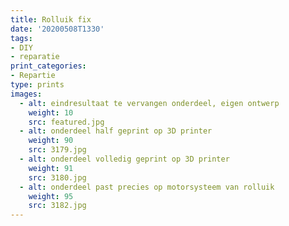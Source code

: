 ```yaml
---
title: Rolluik fix
date: '20200508T1330'
tags:
- DIY
- reparatie
print_categories:
- Repartie 
type: prints
images:
  - alt: eindresultaat te vervangen onderdeel, eigen ontwerp
    weight: 10
    src: featured.jpg
  - alt: onderdeel half geprint op 3D printer
    weight: 90 
    src: 3179.jpg
  - alt: onderdeel volledig geprint op 3D printer
    weight: 91 
    src: 3180.jpg
  - alt: onderdeel past precies op motorsysteem van rolluik
    weight: 95 
    src: 3182.jpg
---
```



